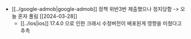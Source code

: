 - [[../google-admob|google-admob]] 정책 위반3번 제출했으나 정지당함 -> 오늘 혼자 풀림 [[2024-03-28]]
  - [[../ios|ios]] 17.4.0 으로 인한 크래시 수정버전이 배포된게 영향을 미쳤다고 추측
